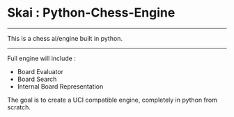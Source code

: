 # Skai : Python-Chess-Engine

******************************************
This is a chess ai/engine built in python.
******************************************

Full engine will include :
 - Board Evaluator
 - Board Search
 - Internal Board Representation

The goal is to create a UCI compatible engine, completely in python from scratch.
